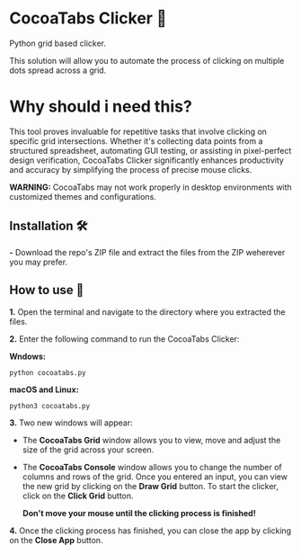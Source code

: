 # CocoaTabs Clicker 🍫

Python grid based clicker.

This solution will allow you to automate the process of clicking on multiple dots spread across a grid.

# Why should i need this?

This tool proves invaluable for repetitive tasks that involve clicking on specific grid intersections. Whether it's collecting data points from a structured spreadsheet, automating GUI testing, or assisting in pixel-perfect design verification, CocoaTabs Clicker significantly enhances productivity and accuracy by simplifying the process of precise mouse clicks.

**WARNING:** CocoaTabs may not work properly in desktop environments with customized themes and configurations.

## Installation 🛠️

**-** Download the repo's ZIP file and extract the files from the ZIP weherever you may prefer.

## How to use 📖

**1.** Open the terminal and navigate to the directory where you extracted the files.

**2.** Enter the following command to run the CocoaTabs Clicker:

  **Wndows:**
```shell
python cocoatabs.py
```

  **macOS and Linux:**
```shell
python3 cocoatabs.py
```

**3.** Two new windows will appear:

  - The **CocoaTabs Grid** window allows you to view, move and adjust the size of the grid across your screen.
  
  - The **CocoaTabs Console** window allows you to change the number of columns and rows of the grid. Once you entered an input, you can view the new grid by clicking on the **Draw Grid** button. To start the clicker, click on the **Click Grid** button.

    **Don't move your mouse until the clicking process is finished!**

**4.** Once the clicking process has finished, you can close the app by clicking on the **Close App** button.
